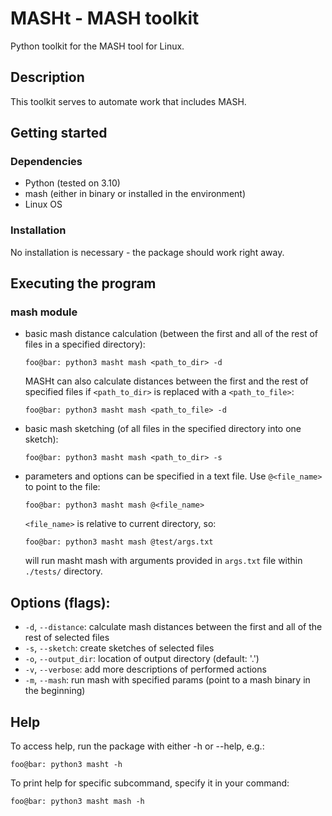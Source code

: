# MASHt - MASH toolkit

Python toolkit for the MASH tool for Linux. 

## Description
This toolkit serves to automate work that includes MASH.


## Getting started
### Dependencies
- Python (tested on 3.10)
- mash (either in binary or installed in the environment)
- Linux OS


### Installation
No installation is necessary - the package should work right away. 


## Executing the program
### mash module
- basic mash distance calculation (between the first and all of the rest of files in a specified directory):
    ```console
    foo@bar: python3 masht mash <path_to_dir> -d
    ```
    MASHt can also calculate distances between the first and the rest of specified files if `<path_to_dir>` is replaced with a `<path_to_file>`:
    ```console
    foo@bar: python3 masht mash <path_to_file> -d
    ```
- basic mash sketching (of all files in the specified directory into one sketch):
    ```console
    foo@bar: python3 masht mash <path_to_dir> -s
    ```
- parameters and options can be specified in a text file. Use `@<file_name>` to point to the file:
    ```console
    foo@bar: python3 masht mash @<file_name>
    ```
    `<file_name>` is relative to current directory, so:
    ```console
    foo@bar: python3 masht mash @test/args.txt
    ```
    will run masht mash with arguments provided in `args.txt` file within `./tests/` directory.


## Options (flags):
- `-d`, `--distance`: calculate mash distances between the first and all of the rest of selected files
- `-s`, `--sketch`: create sketches of selected files
- `-o`, `--output_dir`: location of output directory (default: '.')
- `-v`, `--verbose`: add more descriptions of performed actions
- `-m`, `--mash`: run mash with specified params (point to a mash binary in the beginning)



## Help
To access help, run the package with either -h or --help, e.g.:
```console
foo@bar: python3 masht -h
```
To print help for specific subcommand, specify it in your command:
``` console
foo@bar: python3 masht mash -h
```
